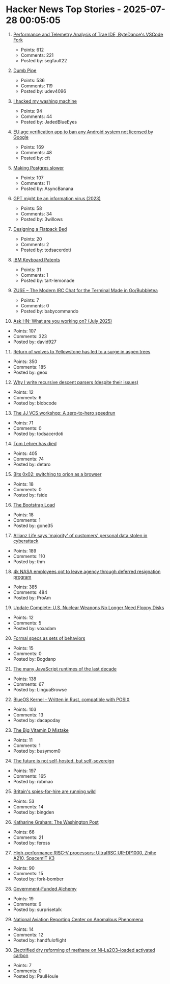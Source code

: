 # Hacker News Top Stories - 2025-07-28 00:05:05

1. [Performance and Telemetry Analysis of Trae IDE, ByteDance's VSCode Fork](https://github.com/segmentationf4u1t/trae_telemetry_research)
   - Points: 612
   - Comments: 221
   - Posted by: segfault22

2. [Dumb Pipe](https://www.dumbpipe.dev/)
   - Points: 536
   - Comments: 119
   - Posted by: udev4096

3. [I hacked my washing machine](https://nexy.blog/2025/07/27/how-i-hacked-my-washing-machine/)
   - Points: 94
   - Comments: 44
   - Posted by: JadedBlueEyes

4. [EU age verification app to ban any Android system not licensed by Google](https://www.reddit.com/r/degoogle/s/YxmPgFes8a)
   - Points: 169
   - Comments: 48
   - Posted by: cft

5. [Making Postgres slower](https://byteofdev.com/posts/making-postgres-slow/)
   - Points: 107
   - Comments: 11
   - Posted by: AsyncBanana

6. [GPT might be an information virus (2023)](https://nonint.com/2023/03/09/gpt-might-be-an-information-virus/)
   - Points: 58
   - Comments: 34
   - Posted by: 3willows

7. [Designing a Flatpack Bed](https://kevinlynagh.com/newsletter/2025_07_flatpack/)
   - Points: 20
   - Comments: 2
   - Posted by: todsacerdoti

8. [IBM Keyboard Patents](https://sharktastica.co.uk/topics/patents)
   - Points: 31
   - Comments: 1
   - Posted by: tart-lemonade

9. [ZUSE – The Modern IRC Chat for the Terminal Made in Go/Bubbletea](https://github.com/babycommando/zuse)
   - Points: 7
   - Comments: 0
   - Posted by: babycommando

10. [Ask HN: What are you working on? (July 2025)](undefined)
   - Points: 107
   - Comments: 323
   - Posted by: david927

11. [Return of wolves to Yellowstone has led to a surge in aspen trees](https://www.livescience.com/animals/land-mammals/return-of-wolves-to-yellowstone-has-led-to-a-surge-in-aspen-trees-unseen-for-80-years)
   - Points: 350
   - Comments: 185
   - Posted by: geox

12. [Why I write recursive descent parsers (despite their issues)](https://utcc.utoronto.ca/~cks/space/blog/programming/WhyRDParsersForMe)
   - Points: 12
   - Comments: 6
   - Posted by: blobcode

13. [The JJ VCS workshop: A zero-to-hero speedrun](https://github.com/jkoppel/jj-workshop)
   - Points: 71
   - Comments: 0
   - Posted by: todsacerdoti

14. [Tom Lehrer has died](https://www.nytimes.com/2025/07/27/arts/music/tom-lehrer-dead.html)
   - Points: 405
   - Comments: 74
   - Posted by: detaro

15. [Bits 0x02: switching to orion as a browser](https://andinfinity.eu/post/2025-07-24-bits-0x02/)
   - Points: 18
   - Comments: 0
   - Posted by: fside

16. [The Bootstrap Load](http://www.intel4004.com/btstrp.htm)
   - Points: 18
   - Comments: 1
   - Posted by: gone35

17. [Allianz Life says 'majority' of customers' personal data stolen in cyberattack](https://techcrunch.com/2025/07/26/allianz-life-says-majority-of-customers-personal-data-stolen-in-cyberattack/)
   - Points: 189
   - Comments: 110
   - Posted by: thm

18. [4k NASA employees opt to leave agency through deferred resignation program](https://www.kcrw.com/news/shows/npr/npr-story/nx-s1-5481304)
   - Points: 385
   - Comments: 484
   - Posted by: ProAm

19. [Update Complete: U.S. Nuclear Weapons No Longer Need Floppy Disks](https://www.nytimes.com/2019/10/24/us/nuclear-weapons-floppy-disks.html)
   - Points: 12
   - Comments: 5
   - Posted by: voxadam

20. [Formal specs as sets of behaviors](https://surfingcomplexity.blog/2025/07/26/formal-specs-as-sets-of-behaviors/)
   - Points: 15
   - Comments: 0
   - Posted by: Bogdanp

21. [The many JavaScript runtimes of the last decade](https://buttondown.com/whatever_jamie/archive/the-many-many-many-javascript-runtimes-of-the-last-decade/)
   - Points: 138
   - Comments: 67
   - Posted by: LinguaBrowse

22. [BlueOS Kernel – Written in Rust, compatible with POSIX](https://github.com/vivoblueos/kernel)
   - Points: 103
   - Comments: 13
   - Posted by: dacapoday

23. [The Big Vitamin D Mistake](https://pmc.ncbi.nlm.nih.gov/articles/PMC5541280/)
   - Points: 11
   - Comments: 1
   - Posted by: busymom0

24. [The future is not self-hosted, but self-sovereign](https://www.robertmao.com/blog/en/the-future-is-not-self-hosted-but-self-sovereign)
   - Points: 197
   - Comments: 165
   - Posted by: robmao

25. [Britain's spies-for-hire are running wild](https://www.politico.eu/article/uk-british-spies-private-intelligence-government-ministers/)
   - Points: 53
   - Comments: 14
   - Posted by: bingden

26. [Katharine Graham: The Washington Post](https://fs.blog/knowledge-project-podcast/outliers-katharine-graham/)
   - Points: 66
   - Comments: 21
   - Posted by: feross

27. [High-performance RISC-V processors: UltraRISC UR-DP1000, Zhihe A210, SpacemIT K3](https://www.cnx-software.com/2025/07/22/three-high-performance-risc-v-processors-to-watch-in-h2-2025-ultrarisc-ur-dp1000-zizhe-a210-and-spacemit-k3/)
   - Points: 90
   - Comments: 15
   - Posted by: fork-bomber

28. [Government-Funded Alchemy](https://thebsdetector.substack.com/p/government-funded-alchemy)
   - Points: 19
   - Comments: 9
   - Posted by: surprisetalk

29. [National Aviation Reporting Center on Anomalous Phenomena](https://www.narcap.org)
   - Points: 14
   - Comments: 12
   - Posted by: handfuloflight

30. [Electrified dry reforming of methane on Ni-La2O3–loaded activated carbon](https://www.science.org/doi/10.1126/sciadv.adv1585)
   - Points: 7
   - Comments: 0
   - Posted by: PaulHoule


